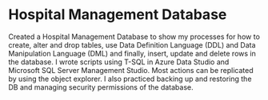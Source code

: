 # Hospital Management Database

Created a Hospital Management Database to show my processes for how to create, alter and drop tables, 
use Data Definition Language (DDL) and Data Manipulation Language (DML) and finally, insert, update and delete rows in the database.
I wrote scripts using T-SQL in Azure Data Studio and Microsoft SQL Server Management Studio.
Most actions can be replicated by using the object explorer.
I also practiced backing up and restoring the DB and managing security permissions of the database.
